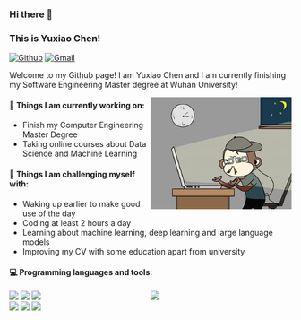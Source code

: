 ### Hi there 👋 
### This is Yuxiao Chen!

[![Github](https://img.shields.io/badge/-Github-000?style=flat&logo=Github&logoColor=white)](https://github.com/robben2019)
[![Gmail](https://img.shields.io/badge/-Gmail-c14438?style=flat&logo=Gmail&logoColor=white)](mailto:yxchen2020@lzu.edu.cn)

Welcome to my Github page! I am Yuxiao Chen and I am currently finishing my Software Engineering Master degree at Wuhan University!  

<img align="right" alt="img" src="https://github.com/robben2019/robben2019.github.io/blob/master/images/OIP.png" width="50%" height="auto" />


#### 🌱 Things I am currently working on: 
- Finish my Computer Engineering Master Degree  
- Taking online courses about Data Science and Machine Learning 

#### :muscle: Things I am challenging myself with:
- Waking up earlier to make good use of the day
- Coding at least 2 hours a day
- Learning about machine learning, deep learning and large language models
- Improving my CV with some education apart from university

#### :computer: Programming languages and tools: 
<p>
	<img width="50%" align="right" src="https://github-readme-stats.vercel.app/api?username=robben2019&show_icons=true&hide_border=true" />
	
<code><img width="10%" src="https://www.vectorlogo.zone/logos/c/c-ar21.svg"></code>	
<code><img width="10%" src="https://www.vectorlogo.zone/logos/java/java-ar21.svg"></code>
<code><img width="10%" src="https://www.vectorlogo.zone/logos/python/python-ar21.svg"></code>
<br />
<code><img width="10%" src="https://www.vectorlogo.zone/logos/mysql/mysql-ar21.svg"></code>
<code><img width="10%" src="https://www.vectorlogo.zone/logos/golang/golang-ar21.svg"></code>
<code><img width="10%" src="https://www.vectorlogo.zone/logos/c++/c++-ar21.svg"></code>
</p>


